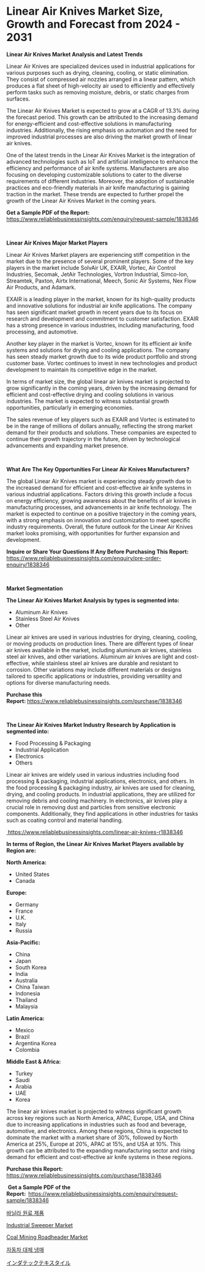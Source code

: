 <p><h1>Linear Air Knives Market Size, Growth and Forecast from 2024 - 2031</h1></p><p><strong>Linear Air Knives Market Analysis and Latest Trends</strong></p>
<p><p>Linear Air Knives are specialized devices used in industrial applications for various purposes such as drying, cleaning, cooling, or static elimination. They consist of compressed air nozzles arranged in a linear pattern, which produces a flat sheet of high-velocity air used to efficiently and effectively perform tasks such as removing moisture, debris, or static charges from surfaces. </p><p>The Linear Air Knives Market is expected to grow at a CAGR of 13.3% during the forecast period. This growth can be attributed to the increasing demand for energy-efficient and cost-effective solutions in manufacturing industries. Additionally, the rising emphasis on automation and the need for improved industrial processes are also driving the market growth of linear air knives.</p><p>One of the latest trends in the Linear Air Knives Market is the integration of advanced technologies such as IoT and artificial intelligence to enhance the efficiency and performance of air knife systems. Manufacturers are also focusing on developing customizable solutions to cater to the diverse requirements of different industries. Moreover, the adoption of sustainable practices and eco-friendly materials in air knife manufacturing is gaining traction in the market. These trends are expected to further propel the growth of the Linear Air Knives Market in the coming years.</p></p>
<p><strong>Get a Sample PDF of the Report:&nbsp;</strong> <a href="https://www.reliablebusinessinsights.com/enquiry/request-sample/1838346">https://www.reliablebusinessinsights.com/enquiry/request-sample/1838346</a></p>
<p>&nbsp;</p>
<p><strong>Linear Air Knives Major Market Players</strong></p>
<p><p>Linear Air Knives Market players are experiencing stiff competition in the market due to the presence of several prominent players. Some of the key players in the market include SolvAir UK, EXAIR, Vortec, Air Control Industries, Secomak, JetAir Technologies, Vortron Industrial, Simco-Ion, Streamtek, Paxton, Airtx International, Meech, Sonic Air Systems, Nex Flow Air Products, and Adamark.</p><p>EXAIR is a leading player in the market, known for its high-quality products and innovative solutions for industrial air knife applications. The company has seen significant market growth in recent years due to its focus on research and development and commitment to customer satisfaction. EXAIR has a strong presence in various industries, including manufacturing, food processing, and automotive.</p><p>Another key player in the market is Vortec, known for its efficient air knife systems and solutions for drying and cooling applications. The company has seen steady market growth due to its wide product portfolio and strong customer base. Vortec continues to invest in new technologies and product development to maintain its competitive edge in the market.</p><p>In terms of market size, the global linear air knives market is projected to grow significantly in the coming years, driven by the increasing demand for efficient and cost-effective drying and cooling solutions in various industries. The market is expected to witness substantial growth opportunities, particularly in emerging economies.</p><p>The sales revenue of key players such as EXAIR and Vortec is estimated to be in the range of millions of dollars annually, reflecting the strong market demand for their products and solutions. These companies are expected to continue their growth trajectory in the future, driven by technological advancements and expanding market presence.</p></p>
<p>&nbsp;</p>
<p><strong>What Are The Key Opportunities For Linear Air Knives Manufacturers?</strong></p>
<p><p>The global Linear Air Knives market is experiencing steady growth due to the increased demand for efficient and cost-effective air knife systems in various industrial applications. Factors driving this growth include a focus on energy efficiency, growing awareness about the benefits of air knives in manufacturing processes, and advancements in air knife technology. The market is expected to continue on a positive trajectory in the coming years, with a strong emphasis on innovation and customization to meet specific industry requirements. Overall, the future outlook for the Linear Air Knives market looks promising, with opportunities for further expansion and development.</p></p>
<p><strong>Inquire or Share Your Questions If Any Before Purchasing This Report:</strong> <a href="https://www.reliablebusinessinsights.com/enquiry/pre-order-enquiry/1838346">https://www.reliablebusinessinsights.com/enquiry/pre-order-enquiry/1838346</a></p>
<p>&nbsp;</p>
<p><strong>Market Segmentation</strong></p>
<p><strong>The Linear Air Knives Market Analysis by types is segmented into:</strong></p>
<p><ul><li>Aluminum Air Knives</li><li>Stainless Steel Air Knives</li><li>Other</li></ul></p>
<p><p>Linear air knives are used in various industries for drying, cleaning, cooling, or moving products on production lines. There are different types of linear air knives available in the market, including aluminum air knives, stainless steel air knives, and other variations. Aluminum air knives are light and cost-effective, while stainless steel air knives are durable and resistant to corrosion. Other variations may include different materials or designs tailored to specific applications or industries, providing versatility and options for diverse manufacturing needs.</p></p>
<p><strong>Purchase this Report:&nbsp;</strong><a href="https://www.reliablebusinessinsights.com/purchase/1838346">https://www.reliablebusinessinsights.com/purchase/1838346</a></p>
<p>&nbsp;</p>
<p><strong>The Linear Air Knives Market Industry Research by Application is segmented into:</strong></p>
<p><ul><li>Food Processing & Packaging</li><li>Industrial Application</li><li>Electronics</li><li>Others</li></ul></p>
<p><p>Linear air knives are widely used in various industries including food processing & packaging, industrial applications, electronics, and others. In the food processing & packaging industry, air knives are used for cleaning, drying, and cooling products. In industrial applications, they are utilized for removing debris and cooling machinery. In electronics, air knives play a crucial role in removing dust and particles from sensitive electronic components. Additionally, they find applications in other industries for tasks such as coating control and material handling.</p></p>
<p><a href="https://www.reliablebusinessinsights.com/linear-air-knives-r1838346">&nbsp;https://www.reliablebusinessinsights.com/linear-air-knives-r1838346</a></p>
<p><strong>In terms of Region, the Linear Air Knives Market Players available by Region are:</strong></p>
<p>
    <p> <strong> North America: </strong>
        <ul>
            <li>United States</li>
            <li>Canada</li>
        </ul>
        </p> 
    <p> <strong> Europe: </strong>
        <ul>
            <li>Germany</li>
            <li>France</li>
            <li>U.K.</li>
            <li>Italy</li>
            <li>Russia</li>
        </ul>
        </p> 
    <p> <strong> Asia-Pacific: </strong>
        <ul>
            <li>China</li>
            <li>Japan</li>
            <li>South Korea</li>
            <li>India</li>
            <li>Australia</li>
            <li>China Taiwan</li>
            <li>Indonesia</li>
            <li>Thailand</li>
            <li>Malaysia</li>
        </ul>
        </p> 
    <p> <strong> Latin America: </strong>
        <ul>
            <li>Mexico</li>
            <li>Brazil</li>
            <li>Argentina Korea</li>
            <li>Colombia</li>
        </ul>
        </p> 
    <p> <strong> Middle East & Africa: </strong>
        <ul>
            <li>Turkey</li>
            <li>Saudi</li>
            <li>Arabia</li>
            <li>UAE</li>
            <li>Korea</li>
        </ul>
    </p>
    </p>
<p><p>The linear air knives market is projected to witness significant growth across key regions such as North America, APAC, Europe, USA, and China due to increasing applications in industries such as food and beverage, automotive, and electronics. Among these regions, China is expected to dominate the market with a market share of 30%, followed by North America at 25%, Europe at 20%, APAC at 15%, and USA at 10%. This growth can be attributed to the expanding manufacturing sector and rising demand for efficient and cost-effective air knife systems in these regions.</p></p>
<p><strong>Purchase this Report: </strong><a href="https://www.reliablebusinessinsights.com/purchase/1838346">https://www.reliablebusinessinsights.com/purchase/1838346</a></p>
<p>&nbsp;<strong>Get a Sample PDF of the Report:&nbsp;&nbsp;</strong><a href="https://www.reliablebusinessinsights.com/enquiry/request-sample/1838346">https://www.reliablebusinessinsights.com/enquiry/request-sample/1838346</a></p>
<p><strong></strong></p>
<p><p><a href="https://github.com/JeromeRtyau89966/Market-Research-Report-List-2/blob/main/6657370176284.md">바닐라 원료 제품</a></p><p><a href="https://github.com/faisalayoob601/Market-Research-Report-List-1/blob/main/industrial-sweeper-market.md">Industrial Sweeper Market</a></p><p><a href="https://github.com/nafiafirdania/Market-Research-Report-List-1/blob/main/coal-mining-roadheader-market.md">Coal Mining Roadheader Market</a></p><p><a href="https://github.com/TimmyMann6767/Market-Research-Report-List-2/blob/main/9334775176283.md">자동차 대체 냉매</a></p><p><a href="https://github.com/DayanaRunolfsdottir/Market-Research-Report-List-1/blob/main/2672774163719.md">インダテックテキスタイル</a></p></p>